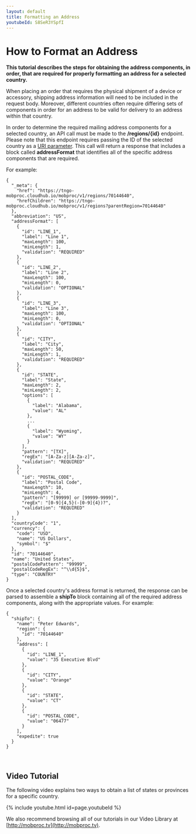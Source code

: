 ```yaml
---
layout: default
title: Formatting an Address
youtubeId: S8SeR3YSpfI
---
```



# How to Format an Address

**This tutorial describes the steps for obtaining the address components, in order, that are required for properly formatting an address for a selected country.**

When placing an order that requires the physical shipment of a device or accessory, shipping address information will need to be included in the request body. Moreover, different countries often require differing sets of components in order for an address to be valid for delivery to an address within that country.

In order to determine the required mailing address components for a selected country, an API call must be made to the **/regions/{id}** endpoint. Please note that this endpoint requires passing the ID of the selected country as a [URI parameter]({{site.url}}concepts/uriparameters/). This call will return a response that includes a block called **addressFormat** that identifies all of the specific address components that are required. 

For example:

```
{
  "_meta": {
    "href": "https://tngo-mobproc.cloudhub.io/mobproc/v1/regions/70144640",
    "hrefChildren": "https://tngo-mobproc.cloudhub.io/mobproc/v1/regions?parentRegion=70144640"
  },
  "abbreviation": "US",
  "addressFormat": [
    {
      "id": "LINE_1",
      "label": "Line 1",
      "maxLength": 100,
      "minLength": 1,
      "validation": "REQUIRED"
    },
    {
      "id": "LINE_2",
      "label": "Line 2",
      "maxLength": 100,
      "minLength": 0,
      "validation": "OPTIONAL"
    },
    {
      "id": "LINE_3",
      "label": "Line 3",
      "maxLength": 100,
      "minLength": 0,
      "validation": "OPTIONAL"
    },
    {
      "id": "CITY",
      "label": "City",
      "maxLength": 50,
      "minLength": 1,
      "validation": "REQUIRED"
    },
    {
      "id": "STATE",
      "label": "State",
      "maxLength": 2,
      "minLength": 2,
      "options": [
        {
          "label": "Alabama",
          "value": "AL"
        },
        ...
        {
          "label": "Wyoming",
          "value": "WY"
        }
      ],
      "pattern": "[TX]",
      "regEx": "[A-Za-z][A-Za-z]",
      "validation": "REQUIRED"
    },
    {
      "id": "POSTAL_CODE",
      "label": "Postal Code",
      "maxLength": 10,
      "minLength": 4,
      "pattern": "[99999] or [99999-9999]",
      "regEx": "[0-9]{4,5}(-[0-9]{4})?",
      "validation": "REQUIRED"
    }
  ],
  "countryCode": "1",
  "currency": {
    "code": "USD",
    "name": "US Dollars",
    "symbol": "$"
  },
  "id": "70144640",
  "name": "United States",
  "postalCodePattern": "99999",
  "postalCodeRegEx": "^\\d{5}$",
  "type": "COUNTRY"
}
```


Once a selected country's address format is returned, the response can be parsed to assemble a **shipTo** block containing all of the required address components, along with the appropriate values. For example:

```
{
  "shipTo": {  
    "name": "Peter Edwards",
    "region": { 
      "id": "70144640"
    },
    "address": [
      {
        "id": "LINE_1",
        "value": "35 Executive Blvd"
      },
      {
        "id": "CITY",
        "value": "Orange"
      },
      {
        "id": "STATE",
        "value": "CT"
      },
      {
        "id": "POSTAL_CODE",
        "value": "06477"
      }
    ],
    "expedite": true
  }
}

```


<br/>

## Video Tutorial

The following video explains two ways to obtain a list of states or provinces for a specific country.

{% include youtube.html id=page.youtubeId %}

We also recommend browsing all of our tutorials in our Video Library at [http://mobproc.tv](http://mobproc.tv). 